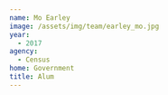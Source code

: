```yaml
---
name: Mo Earley
image: /assets/img/team/earley_mo.jpg
year:
  - 2017
agency:
  - Census
home: Government
title: Alum
---
```

